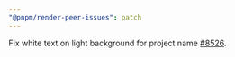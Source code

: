 ```yaml
---
"@pnpm/render-peer-issues": patch
---
```


Fix white text on light background for project name [#8526](https://github.com/pnpm/pnpm/pull/8526).
